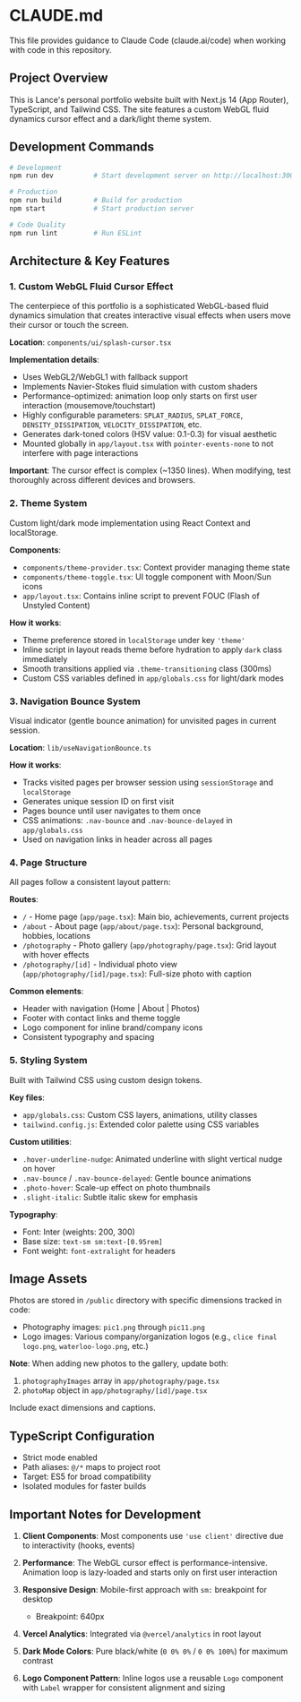 # CLAUDE.md

This file provides guidance to Claude Code (claude.ai/code) when working with code in this repository.

## Project Overview

This is Lance's personal portfolio website built with Next.js 14 (App Router), TypeScript, and Tailwind CSS. The site features a custom WebGL fluid dynamics cursor effect and a dark/light theme system.

## Development Commands

```bash
# Development
npm run dev          # Start development server on http://localhost:3000

# Production
npm run build        # Build for production
npm start            # Start production server

# Code Quality
npm run lint         # Run ESLint
```

## Architecture & Key Features

### 1. Custom WebGL Fluid Cursor Effect

The centerpiece of this portfolio is a sophisticated WebGL-based fluid dynamics simulation that creates interactive visual effects when users move their cursor or touch the screen.

**Location**: `components/ui/splash-cursor.tsx`

**Implementation details**:
- Uses WebGL2/WebGL1 with fallback support
- Implements Navier-Stokes fluid simulation with custom shaders
- Performance-optimized: animation loop only starts on first user interaction (mousemove/touchstart)
- Highly configurable parameters: `SPLAT_RADIUS`, `SPLAT_FORCE`, `DENSITY_DISSIPATION`, `VELOCITY_DISSIPATION`, etc.
- Generates dark-toned colors (HSV value: 0.1-0.3) for visual aesthetic
- Mounted globally in `app/layout.tsx` with `pointer-events-none` to not interfere with page interactions

**Important**: The cursor effect is complex (~1350 lines). When modifying, test thoroughly across different devices and browsers.

### 2. Theme System

Custom light/dark mode implementation using React Context and localStorage.

**Components**:
- `components/theme-provider.tsx`: Context provider managing theme state
- `components/theme-toggle.tsx`: UI toggle component with Moon/Sun icons
- `app/layout.tsx`: Contains inline script to prevent FOUC (Flash of Unstyled Content)

**How it works**:
- Theme preference stored in `localStorage` under key `'theme'`
- Inline script in layout reads theme before hydration to apply `dark` class immediately
- Smooth transitions applied via `.theme-transitioning` class (300ms)
- Custom CSS variables defined in `app/globals.css` for light/dark modes

### 3. Navigation Bounce System

Visual indicator (gentle bounce animation) for unvisited pages in current session.

**Location**: `lib/useNavigationBounce.ts`

**How it works**:
- Tracks visited pages per browser session using `sessionStorage` and `localStorage`
- Generates unique session ID on first visit
- Pages bounce until user navigates to them once
- CSS animations: `.nav-bounce` and `.nav-bounce-delayed` in `app/globals.css`
- Used on navigation links in header across all pages

### 4. Page Structure

All pages follow a consistent layout pattern:

**Routes**:
- `/` - Home page (`app/page.tsx`): Main bio, achievements, current projects
- `/about` - About page (`app/about/page.tsx`): Personal background, hobbies, locations
- `/photography` - Photo gallery (`app/photography/page.tsx`): Grid layout with hover effects
- `/photography/[id]` - Individual photo view (`app/photography/[id]/page.tsx`): Full-size photo with caption

**Common elements**:
- Header with navigation (Home | About | Photos)
- Footer with contact links and theme toggle
- Logo component for inline brand/company icons
- Consistent typography and spacing

### 5. Styling System

Built with Tailwind CSS using custom design tokens.

**Key files**:
- `app/globals.css`: Custom CSS layers, animations, utility classes
- `tailwind.config.js`: Extended color palette using CSS variables

**Custom utilities**:
- `.hover-underline-nudge`: Animated underline with slight vertical nudge on hover
- `.nav-bounce` / `.nav-bounce-delayed`: Gentle bounce animations
- `.photo-hover`: Scale-up effect on photo thumbnails
- `.slight-italic`: Subtle italic skew for emphasis

**Typography**:
- Font: Inter (weights: 200, 300)
- Base size: `text-sm sm:text-[0.95rem]`
- Font weight: `font-extralight` for headers

## Image Assets

Photos are stored in `/public` directory with specific dimensions tracked in code:
- Photography images: `pic1.png` through `pic11.png`
- Logo images: Various company/organization logos (e.g., `clice final logo.png`, `waterloo-logo.png`, etc.)

**Note**: When adding new photos to the gallery, update both:
1. `photographyImages` array in `app/photography/page.tsx`
2. `photoMap` object in `app/photography/[id]/page.tsx`

Include exact dimensions and captions.

## TypeScript Configuration

- Strict mode enabled
- Path aliases: `@/*` maps to project root
- Target: ES5 for broad compatibility
- Isolated modules for faster builds

## Important Notes for Development

1. **Client Components**: Most components use `'use client'` directive due to interactivity (hooks, events)

2. **Performance**: The WebGL cursor effect is performance-intensive. Animation loop is lazy-loaded and starts only on first user interaction

3. **Responsive Design**: Mobile-first approach with `sm:` breakpoint for desktop
   - Breakpoint: 640px

4. **Vercel Analytics**: Integrated via `@vercel/analytics` in root layout

5. **Dark Mode Colors**: Pure black/white (`0 0% 0%` / `0 0% 100%`) for maximum contrast

6. **Logo Component Pattern**: Inline logos use a reusable `Logo` component with `Label` wrapper for consistent alignment and sizing
